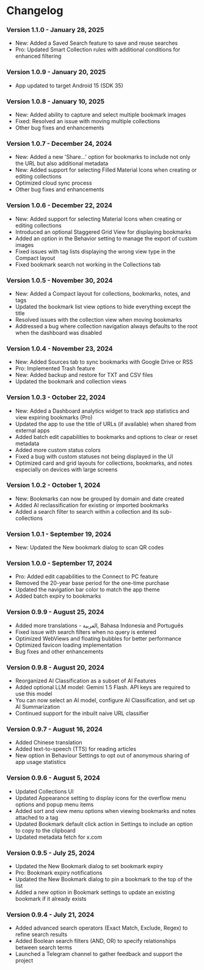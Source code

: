 # Changelog
### Version 1.1.0 - January 28, 2025
- New: Added a Saved Search feature to save and reuse searches
- Pro: Updated Smart Collection rules with additional conditions for enhanced filtering
### Version 1.0.9 - January 20, 2025
- App updated to target Android 15 (SDK 35)
### Version 1.0.8 - January 10, 2025
- New: Added ability to capture and select multiple bookmark images
- Fixed: Resolved an issue with moving multiple collections
- Other bug fixes and enhancements
### Version 1.0.7 - December 24, 2024
- New: Added a new 'Share...' option for bookmarks to include not only the URL but also additional metadata
- New: Added support for selecting Filled Material Icons when creating or editing collections
- Optimized cloud sync process
- Other bug fixes and enhancements
### Version 1.0.6 - December 22, 2024
- New: Added support for selecting Material Icons when creating or editing collections
- Introduced an optional Staggered Grid View for displaying bookmarks
- Added an option in the Behavior setting to manage the export of custom images
- Fixed issues with tag lists displaying the wrong view type in the Compact layout
- Fixed bookmark search not working in the Collections tab
### Version 1.0.5 - November 30, 2024
- New: Added a Compact layout for collections, bookmarks, notes, and tags
- Updated the bookmark list view options to hide everything except the title
- Resolved issues with the collection view when moving bookmarks
- Addressed a bug where collection navigation always defaults to the root when the dashboard was disabled
### Version 1.0.4 - November 23, 2024
- New: Added Sources tab to sync bookmarks with Google Drive or RSS
- Pro: Implemented Trash feature
- New: Added backup and restore for TXT and CSV files
- Updated the bookmark and collection views
### Version 1.0.3 - October 22, 2024
- New: Added a Dashboard analytics widget to track app statistics and view expiring bookmarks (Pro)
- Updated the app to use the title of URLs (if available) when shared from external apps
- Added batch edit capabilities to bookmarks and options to clear or reset metadata
- Added more custom status colors
- Fixed a bug with custom statuses not being displayed in the UI
- Optimized card and grid layouts for collections, bookmarks, and notes especially on devices with large screens
### Version 1.0.2 - October 1, 2024
- New: Bookmarks can now be grouped by domain and date created
- Added AI reclassification for existing or imported bookmarks
- Added a search filter to search within a collection and its sub-collections
### Version 1.0.1 - September 19, 2024
- New: Updated the New bookmark dialog to scan QR codes
### Version 1.0.0 - September 17, 2024
- Pro: Added edit capabilities to the Connect to PC feature
- Removed the 20-year base period for the one-time purchase
- Updated the navigation bar color to match the app theme
- Added batch expiry to bookmarks
### Version 0.9.9 - August 25, 2024
- Added more translations - العربية, Bahasa Indonesia and Português
- Fixed issue with search filters when no query is entered
- Optimized WebViews and floating bubbles for better performance
- Optimized favicon loading implementation
- Bug fixes and other enhancements
### Version 0.9.8 - August 20, 2024
- Reorganized AI Classification as a subset of AI Features
- Added optional LLM model: Gemini 1.5 Flash. API keys are required to use this model
- You can now select an AI model, configure AI Classification, and set up AI Summarization
- Continued support for the inbuilt naive URL classifier
### Version 0.9.7 - August 16, 2024
- Added Chinese translation
- Added text-to-speech (TTS) for reading articles
- New option in Behaviour Settings to opt out of anonymous sharing of app usage statistics
### Version 0.9.6 - August 5, 2024
- Updated Collections UI
- Updated Appearance setting to display icons for the overflow menu options and popup menu items
- Added sort and view menu options when viewing bookmarks and notes attached to a tag
- Updated Bookmark default click action in Settings to include an option to copy to the clipboard
- Updated metadata fetch for x.com
### Version 0.9.5 - July 25, 2024
- Updated the New Bookmark dialog to set bookmark expiry
- Pro: Bookmark expiry notifications
- Updated the New Bookmark dialog to pin a bookmark to the top of the list
- Added a new option in Bookmark settings to update an existing bookmark if it already exists
### Version 0.9.4 - July 21, 2024
- Added advanced search operators (Exact Match, Exclude, Regex) to refine search results
- Added Boolean search filters (AND, OR) to specify relationships between search terms
- Launched a Telegram channel to gather feedback and support the project
